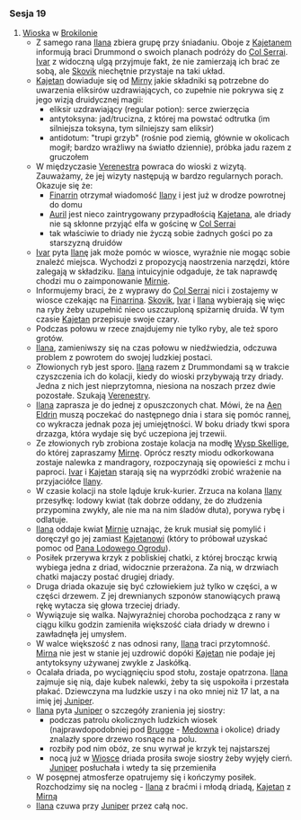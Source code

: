 ### Sesja 19
1. [Wioska](#l_wioska) w [Brokilonie](#l_brokilon)
	* Z samego rana [Ilana](#g_ilana) zbiera grupę przy śniadaniu. Oboje z [Kajetanem](#g_kajetan) informują braci Drummond o swoich planach podróży do [Col Serrai](#l_col_serrai). [Ivar](#p_ivar) z widoczną ulgą przyjmuje fakt, że nie zamierzają ich brać ze sobą, ale [Skovik](#p_skovik) niechętnie przystaje na taki układ.
	* [Kajetan](#g_kajetan) dowiaduje się od [Mirny](#p_mirna) jakie składniki są potrzebne do uwarzenia eliksirów uzdrawiających, co zupełnie nie pokrywa się z jego wizją druidycznej magii:
		* eliksir uzdrawiający (regular potion): serce zwierzęcia
		* antytoksyna: jad/trucizna, z której ma powstać odtrutka (im silniejsza toksyna, tym silniejszy sam eliksir)
		* antidotum: "trupi grzyb" (rośnie pod ziemią, głównie w okolicach mogił; bardzo wrażliwy na światło dziennie), próbka jadu razem z gruczołem
	* W międzyczasie [Verenestra](#p_verenestra) powraca do wioski z wizytą. Zauważamy, że jej wizyty następują w bardzo regularnych porach. Okazuje się że:
		* [Finarrin](#p_druid_finarrin) otrzymał wiadomość [Ilany](#g_ilana) i jest już w drodze powrotnej do domu 
		* [Auril](#p_auril) jest nieco zaintrygowany przypadłością [Kajetana](#g_kajetan), ale driady nie są skłonne przyjąć elfa w gościnę w [Col Serrai](#l_col_serrai)
		* tak właściwie to driady nie życzą sobie żadnych gości po za starszyzną druidów
	* [Ivar](#p_ivar) pyta [Ilanę](#g_ilana) jak może pomóc w wiosce, wyraźnie nie mogąc sobie znaleźć miejsca. Wychodzi z propozycją naostrzenia narzędzi, które zalegają w składziku. [Ilana](#g_ilana) intuicyjnie odgaduje, że tak naprawdę chodzi mu o zaimponowanie [Mirnie](#p_mirna).
	* Informujemy braci, że z wyprawy do [Col Serrai](#l_col_serrai) nici i zostajemy w wiosce czekając na [Finarrina](#p_druid_finarrin). [Skovik](#p_skovik), [Ivar](#p_ivar) i [Ilana](#g_ilana) wybierają się więc na ryby żeby uzupełnić nieco uszczuploną spiżarnię druida. W tym czasie [Kajetan](#g_kajetan) przepisuje swoje czary.
	* Podczas połowu w rzece znajdujemy nie tylko ryby, ale też sporo grotów.
	* [Ilana](#g_ilana), zamieniwszy się na czas połowu w niedźwiedzia, odczuwa problem z powrotem do swojej ludzkiej postaci.
	* Złowionych ryb jest sporo. [Ilana](#g_ilana) razem z Drummondami są w trakcie czyszczenia ich do kolacji, kiedy do wioski przybywają trzy driady. Jedna z nich jest nieprzytomna, niesiona na noszach przez dwie pozostałe. Szukają [Verenestry](#p_verenestra). 
	* [Ilana](#g_ilana) zaprasza je do jednej z opuszczonych chat. Mówi, że na [Aen Eldrin](#r_aen_eldrin) muszą poczekać do następnego dnia i stara się pomóc rannej, co wykracza jednak poza jej umiejętności. W boku driady tkwi spora drzazga, która wydaje się być uczepiona jej trzewii.
	* Ze złowionych ryb zrobiona zostaje kolacja na modłę [Wysp Skellige](#l_wyspy_skellige), do której zapraszamy [Mirnę](#p_mirna). Oprócz reszty miodu odkorkowana zostaje nalewka z mandragory, rozpoczynają się opowieści z mchu i paproci. [Ivar](#p_ivar) i [Kajetan](#g_kajetan) starają się na wyprzódki zrobić wrażenie na przyjaciółce [Ilany](#g_ilana).
	* W czasie kolacji na stole ląduje kruk-kurier. Zrzuca na kolana [Ilany](#g_ilana) przesyłkę: lodowy kwiat (tak dobrze oddany, że do złudzenia przypomina zwykły, ale nie ma na nim śladów dłuta), porywa rybę i odlatuje. 
	* [Ilana](#g_ilana) oddaje kwiat [Mirnie](#p_mirna) uznając, że kruk musiał się pomylić i doręczył go jej zamiast [Kajetanowi](#g_kajetan) (który to próbował uzyskać pomoc od [Pana Lodowego Ogrodu](#p_auril)).
	* Posiłek przerywa krzyk z pobliskiej chatki, z której brocząc krwią wybiega jedna z driad, widocznie przerażona. Za nią, w drzwiach chatki majaczy postać drugiej driady.
	* Druga driada okazuje się być człowiekiem już tylko w części, a w części drzewem. Z jej drewnianych szponów stanowiących prawą rękę wytacza się głowa trzeciej driady.
	* Wywiązuje się walka. Najwyraźniej choroba pochodząca z rany w ciągu kilku godzin zamieniła większość ciała driady w drewno i zawładnęła jej umysłem.
	* W walce większość z nas odnosi rany, [Ilana](#g_ilana) traci przytomność. [Mirna](#p_mirna) nie jest w stanie jej uzdrowić dopóki [Kajetan](#g_kajetan) nie podaje jej antytoksyny używanej zwykle z Jaskółką.
	* Ocalała driada, po wyciągnięciu spod stołu, zostaje opatrzona. [Ilana](#g_ilana) zajmuje się nią, daje kubek nalewki, żeby ta się uspokoiła i przestała płakać. Dziewczyna ma ludzkie uszy i na oko mniej niż 17 lat, a na imię jej [Juniper](#p_juniper).
	* [Ilana](#g_ilana) pyta [Juniper](#p_juniper) o szczegóły zranienia jej siostry: 
		* podczas patrolu okolicznych ludzkich wiosek (najprawdopodobniej pod [Brugge](#l_brugge) - [Medowna](#l_medowna) i okolice) driady znalazły spore drzewo rosnące na polu. 
		* rozbiły pod nim obóz, ze snu wyrwał je krzyk tej najstarszej
		* nocą już w [Wiosce](#l_wioska) driada prosiła swoje siostry żeby wyjęły cierń. [Juniper](#p_juniper) posłuchała i wtedy ta się przemieniła
	* W posępnej atmosferze opatrujemy się i kończymy posiłek. Rozchodzimy się na nocleg - [Ilana](#g_ilana) z braćmi i młodą driadą, [Kajetan](#g_kajetan) z [Mirną](#p_mirna)
	* [Ilana](#g_ilana) czuwa przy [Juniper](#p_juniper) przez całą noc. 
	